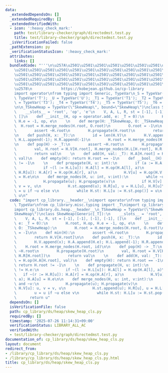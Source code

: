 ```yaml
---
data:
  _extendedDependsOn: []
  _extendedRequiredBy: []
  _extendedVerifiedWith:
  - icon: ':heavy_check_mark:'
    path: test/library-checker/graph/directedmst.test.py
    title: test/library-checker/graph/directedmst.test.py
  _isVerificationFailed: false
  _pathExtension: py
  _verificationStatusIcon: ':heavy_check_mark:'
  attributes:
    links: []
  bundledCode: "'''\n\u257A\u2501\u2501\u2501\u2501\u2501\u2501\u2501\u2501\u2501\u2501\
    \u2501\u2501\u2501\u2501\u2501\u2501\u2501\u2501\u2501\u2501\u2501\u2501\u2501\
    \u2501\u2501\u2501\u2501\u2501\u2501\u2501\u2501\u2501\u2501\u2501\u2501\u2501\
    \u2501\u2501\u2501\u2501\u2501\u2501\u2501\u2501\u2501\u2501\u2501\u2501\u2501\
    \u2501\u2501\u2501\u2501\u2501\u2501\u2501\u2501\u2501\u2501\u2501\u2501\u2501\
    \u2578\n             https://kobejean.github.io/cp-library               \n'''\n\
    import operator\nfrom typing import Generic, TypeVar\n_S = TypeVar('S'); _T =\
    \ TypeVar('T'); _U = TypeVar('U'); _T1 = TypeVar('T1'); _T2 = TypeVar('T2'); _T3\
    \ = TypeVar('T3'); _T4 = TypeVar('T4'); _T5 = TypeVar('T5'); _T6 = TypeVar('T6')\n\
    \n\n_TSkewHeap = TypeVar(\"SkewHeap\", bound=\"SkewHeap\")\nclass SkewHeap(Generic[_T]):\n\
    \    __slots__ = 'root', 'op', 'e'\n    V, A, L, R, st = [-1], [-1], [-1], [-1],\
    \ []\n    def __init__(H, op = operator.add, e: _T = 0):\n        H.root, H.op,\
    \ H.e = -1, op, e\n    \n    def merge(H: _TSkewHeap, O: _TSkewHeap):\n      \
    \  H.root = H.merge_nodes(H.root, O.root)\n        O.root = -1\n\n    def min(H):\n\
    \        assert ~H.root\n        H.propagate(H.root)\n        return H.V[H.root]\n\
    \n    def push(H, x: _T):\n        id = len(H.V)\n        H.V.append(x); H.A.append(H.e);\
    \ H.L.append(-1); H.R.append(-1)\n        H.root = H.merge_nodes(H.root, id)\n\
    \n    def pop(H) -> _T:\n        assert ~H.root\n        H.propagate(H.root)\n\
    \        val, H.root = H.V[H.root], H.merge_nodes(H.L[H.root], H.R[H.root])\n\
    \        return val\n    \n    def add(H, val: _T): H.A[H.root] = H.op(H.A[H.root],\
    \ val)\n    def empty(H): return H.root == -1\n    def __bool__(H): return H.root\
    \ != -1\n    \n    def propagate(H, u: int):\n        if (a := H.A[u]) != H.e:\n\
    \            if ~(l := H.L[u]): H.A[l] = H.op(H.A[l], a)\n            if ~(r :=\
    \ H.R[u]): H.A[r] = H.op(H.A[r], a)\n            H.V[u] = H.op(H.V[u], a); H.A[u]\
    \ = H.e\n\n    def merge_nodes(H, u: int, v:int):\n        while ~u and ~v:\n\
    \            H.propagate(u); H.propagate(v)\n            if H.V[v] < H.V[u]: u,\
    \ v = v, u\n            H.st.append(u); H.R[u], u = H.L[u], H.R[u]\n        u\
    \ = u if ~u else v\n        while H.st: H.L[u := H.st.pop()] = u\n        return\
    \ u\n"
  code: "import cp_library.__header__\nimport operator\nfrom typing import Generic,\
    \ TypeVar\nfrom cp_library.misc.typing import _T\nimport cp_library.ds.__header__\n\
    import cp_library.ds.heap.__header__\n_TSkewHeap = TypeVar(\"SkewHeap\", bound=\"\
    SkewHeap\")\nclass SkewHeap(Generic[_T]):\n    __slots__ = 'root', 'op', 'e'\n\
    \    V, A, L, R, st = [-1], [-1], [-1], [-1], []\n    def __init__(H, op = operator.add,\
    \ e: _T = 0):\n        H.root, H.op, H.e = -1, op, e\n    \n    def merge(H: _TSkewHeap,\
    \ O: _TSkewHeap):\n        H.root = H.merge_nodes(H.root, O.root)\n        O.root\
    \ = -1\n\n    def min(H):\n        assert ~H.root\n        H.propagate(H.root)\n\
    \        return H.V[H.root]\n\n    def push(H, x: _T):\n        id = len(H.V)\n\
    \        H.V.append(x); H.A.append(H.e); H.L.append(-1); H.R.append(-1)\n    \
    \    H.root = H.merge_nodes(H.root, id)\n\n    def pop(H) -> _T:\n        assert\
    \ ~H.root\n        H.propagate(H.root)\n        val, H.root = H.V[H.root], H.merge_nodes(H.L[H.root],\
    \ H.R[H.root])\n        return val\n    \n    def add(H, val: _T): H.A[H.root]\
    \ = H.op(H.A[H.root], val)\n    def empty(H): return H.root == -1\n    def __bool__(H):\
    \ return H.root != -1\n    \n    def propagate(H, u: int):\n        if (a := H.A[u])\
    \ != H.e:\n            if ~(l := H.L[u]): H.A[l] = H.op(H.A[l], a)\n         \
    \   if ~(r := H.R[u]): H.A[r] = H.op(H.A[r], a)\n            H.V[u] = H.op(H.V[u],\
    \ a); H.A[u] = H.e\n\n    def merge_nodes(H, u: int, v:int):\n        while ~u\
    \ and ~v:\n            H.propagate(u); H.propagate(v)\n            if H.V[v] <\
    \ H.V[u]: u, v = v, u\n            H.st.append(u); H.R[u], u = H.L[u], H.R[u]\n\
    \        u = u if ~u else v\n        while H.st: H.L[u := H.st.pop()] = u\n  \
    \      return u"
  dependsOn: []
  isVerificationFile: false
  path: cp_library/ds/heap/skew_heap_cls.py
  requiredBy: []
  timestamp: '2025-07-26 11:14:31+09:00'
  verificationStatus: LIBRARY_ALL_AC
  verifiedWith:
  - test/library-checker/graph/directedmst.test.py
documentation_of: cp_library/ds/heap/skew_heap_cls.py
layout: document
redirect_from:
- /library/cp_library/ds/heap/skew_heap_cls.py
- /library/cp_library/ds/heap/skew_heap_cls.py.html
title: cp_library/ds/heap/skew_heap_cls.py
---
```

